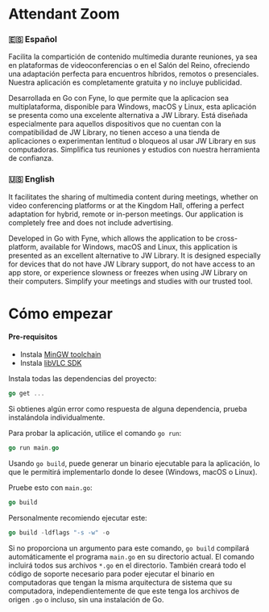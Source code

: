 # Attendant Zoom
### 🇪🇸 Español
Facilita la compartición de contenido multimedia durante reuniones, ya sea en plataformas de videoconferencias o en el Salón del Reino, ofreciendo una adaptación perfecta para encuentros híbridos, remotos o presenciales. Nuestra aplicación es completamente gratuita y no incluye publicidad.

Desarrollada en Go con Fyne, lo que permite que la aplicacion sea multiplataforma, disponible para Windows, macOS y Linux, esta aplicación se presenta como una excelente alternativa a JW Library. Está diseñada especialmente para aquellos dispositivos que no cuentan con la compatibilidad de JW Library, no tienen acceso a una tienda de aplicaciones o experimentan lentitud o bloqueos al usar JW Library en sus computadoras. Simplifica tus reuniones y estudios con nuestra herramienta de confianza.

### 🇺🇸 English
It facilitates the sharing of multimedia content during meetings, whether on video conferencing platforms or at the Kingdom Hall, offering a perfect adaptation for hybrid, remote or in-person meetings. Our application is completely free and does not include advertising.

Developed in Go with Fyne, which allows the application to be cross-platform, available for Windows, macOS and Linux, this application is presented as an excellent alternative to JW Library. It is designed especially for devices that do not have JW Library support, do not have access to an app store, or experience slowness or freezes when using JW Library on their computers. Simplify your meetings and studies with our trusted tool.

# Cómo empezar
#### Pre-requisitos
- Instala [MinGW toolchain](https://github.com/adrg/libvlc-go/wiki/Install-MinGW-toolchain)
- Instala [libVLC SDK](https://github.com/adrg/libvlc-go/wiki/Install-on-Windows#install-libvlc-sdk)

Instala todas las dependencias del proyecto:
```go
go get ...
```
Si obtienes algún error como respuesta de alguna dependencia, prueba instalándola individualmente.

Para probar la aplicación, utilice el comando `go run`:
```go
go run main.go
```

Usando `go build`, puede generar un binario ejecutable para la aplicación, lo que le permitirá implementarlo donde lo desee (Windows, macOS o Linux).

Pruebe esto con `main.go`:
```go
go build
```

Personalmente recomiendo ejecutar este:
```go
go build -ldflags "-s -w" -o
```

Si no proporciona un argumento para este comando, `go build` compilará automáticamente el programa `main.go` en su directorio actual. El comando incluirá todos sus archivos `*.go` en el directorio. También creará todo el código de soporte necesario para poder ejecutar el binario en computadoras que tengan la misma arquitectura de sistema que su computadora, independientemente de que este tenga los archivos de origen `.go` o incluso, sin una instalación de Go.
